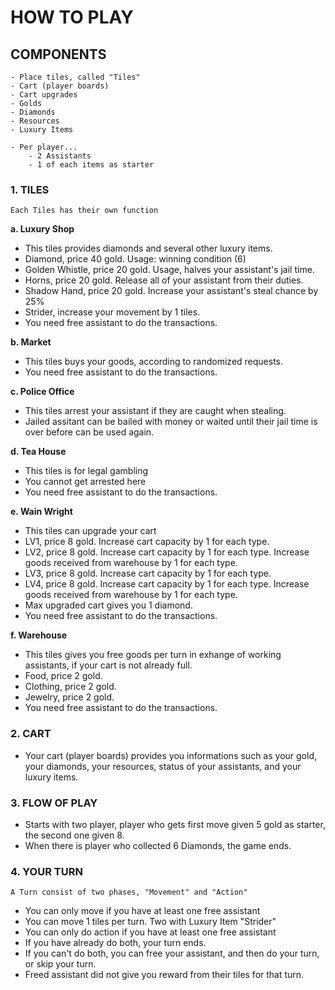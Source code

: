 # HOW TO PLAY

## COMPONENTS

    - Place tiles, called "Tiles"
    - Cart (player boards)
    - Cart upgrades
    - Golds
    - Diamonds
    - Resources
    - Luxury Items

    - Per player...
        - 2 Assistants
        - 1 of each items as starter

### 1. TILES

    Each Tiles has their own function

**a. Luxury Shop**

- This tiles provides diamonds and several other luxury items.
- Diamond, price 40 gold. Usage: winning condition (6)
- Golden Whistle, price 20 gold. Usage, halves your assistant's jail time.
- Horns, price 20 gold. Release all of your assistant from their duties.
- Shadow Hand, price 20 gold. Increase your assistant's steal chance by 25%
- Strider, increase your movement by 1 tiles.
- You need free assistant to do the transactions.

**b. Market**

- This tiles buys your goods, according to randomized requests.
- You need free assistant to do the transactions.

**c. Police Office**

- This tiles arrest your assistant if they are caught when stealing.
- Jailed assitant can be bailed with money or waited until their jail time is over before can be used again.

**d. Tea House**

- This tiles is for legal gambling
- You cannot get arrested here
- You need free assistant to do the transactions.

**e. Wain Wright**

- This tiles can upgrade your cart
- LV1, price 8 gold. Increase cart capacity by 1 for each type.
- LV2, price 8 gold. Increase cart capacity by 1 for each type. Increase goods received from warehouse by 1 for each type.
- LV3, price 8 gold. Increase cart capacity by 1 for each type.
- LV4, price 8 gold. Increase cart capacity by 1 for each type. Increase goods received from warehouse by 1 for each type.
- Max upgraded cart gives you 1 diamond.
- You need free assistant to do the transactions.

**f. Warehouse**

- This tiles gives you free goods per turn in exhange of working assistants, if your cart is not already full.
- Food, price 2 gold.
- Clothing, price 2 gold.
- Jewelry, price 2 gold.
- You need free assistant to do the transactions.

### 2. CART

- Your cart (player boards) provides you informations such as your gold, your diamonds, your resources, status of your assistants, and your luxury items.

### 3. FLOW OF PLAY

- Starts with two player, player who gets first move given 5 gold as starter, the second one given 8.
- When there is player who collected 6 Diamonds, the game ends.

### 4. YOUR TURN

    A Turn consist of two phases, "Movement" and "Action"

- You can only move if you have at least one free assistant
- You can move 1 tiles per turn. Two with Luxury Item "Strider"
- You can only do action if you have at least one free assistant
- If you have already do both, your turn ends.
- If you can't do both, you can free your assistant, and then do your turn, or skip your turn.
- Freed assistant did not give you reward from their tiles for that turn.
